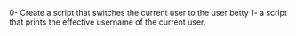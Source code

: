 0- Create a script that switches the current user to the user betty
1- a script that prints the effective username of the current user.
